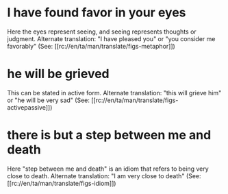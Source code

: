 # I have found favor in your eyes

Here the eyes represent seeing, and seeing represents thoughts or judgment. Alternate translation: "I have pleased you" or "you consider me favorably" (See: [[rc://en/ta/man/translate/figs-metaphor]])

# he will be grieved

This can be stated in active form. Alternate translation: "this will grieve him" or "he will be very sad" (See: [[rc://en/ta/man/translate/figs-activepassive]])

# there is but a step between me and death

Here "step between me and death" is an idiom that refers to being very close to death. Alternate translation: "I am very close to death" (See: [[rc://en/ta/man/translate/figs-idiom]])

